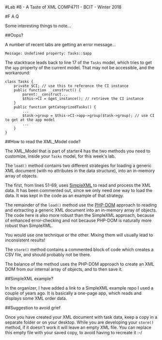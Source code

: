 #Lab #8 - A Taste of XML
COMP4711 - BCIT - Winter 2018

#F A Q

Some interesting things to note...

##Oops?

A number of recent labs are getting an error message...

    Message: Undefined property: Tasks::$app

The stacktrace leads back to line 17 of the `Tasks` model, which tries to get
the `app` property of the current model. That may not be accessible, and the workaround:

    class Tasks {
        private $CI; // use this to reference the CI instance
        public function __construct() {
            parent:__construct...
            $this->CI = &get_instance(); // retrieve the CI instance
        }
        public function getCategrizedTasks() {
            ...
            $task->group = $this->CI->app->group($task->group); // use CI to get at the app model
            ...
        }
    }

##How to read the XML_Model code?

The XML_Model that is part of starter4 has the two methods you need to 
customize, inside your `Tasks` model, for this week's lab.   

The `load()` method contains two different strategies for loading a generic
XML document (with no attributes in the data structure), into an in-memory
array of objects.

The first, from lines 51-69, uses [SimpleXML](http://php.net/manual/en/book.simplexml.php) to read and process the XML
data. It has been commented out, since we only need one way to load the data.
It was kept in the code as an example of that strategy.

The remainder of the `load()` method use the [PHP-DOM](http://php.net/manual/en/book.dom.php) approach to
reading and extracting a generic XML document into an in-memory array of objects.
The code here is also more robust than the SimpleXML approach, because
of enhanced error-checking and not because PHP-DOM is naturally
more robust than SimpleXML.

You would use one technique or the other. Mixing them will usually lead
to inconsistent results!

The `store()` method contains a commented block of code which creates a CSV
file, and should probably not be there.

The balance of the method uses the PHP-DOM approach to create an XML DOM
from our internal array of objects, and to then save it.

##SimpleXML example?

In the organizer, I have added a link to a SimpleXML example repo I used a couple of years ago.
It is basically a one-page app, which reads and displays some XML order
data.

##Suggestion to avoid grief

Once you have created your XML document with task data, keep a copy
in a separate folder or on your desktop. While you are developing your `store()` method,
if it doesn't work it will leave an empty XML file. You can replace this empty file
with your saved copy, to avoid having to recreate it :-/
